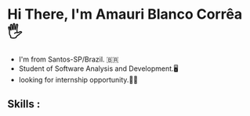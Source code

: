 # Hi There, I'm Amauri Blanco Corrêa :raised_hand_with_fingers_splayed:

- I'm from Santos-SP/Brazil. :brazil:
- Student of Software Analysis and Development.:desktop_computer:
- looking for internship opportunity.:student:


## Skills :





